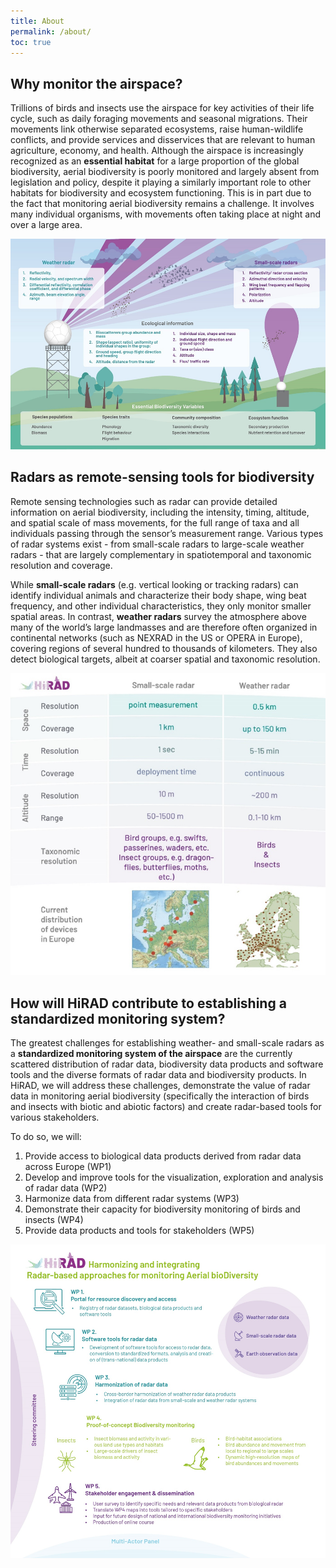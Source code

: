 ```yaml
---
title: About
permalink: /about/
toc: true
---
```


## Why monitor the airspace?

Trillions of birds and insects use the airspace for key activities of their life cycle, such as daily foraging movements and seasonal migrations. Their movements link otherwise separated ecosystems, raise human-wildlife conflicts, and provide services and disservices that are relevant to human agriculture, economy, and health. Although the airspace is increasingly recognized as an **essential habitat** for a large proportion of the global biodiversity, aerial biodiversity is poorly monitored and largely absent from legislation and policy, despite it playing a similarly important role to other habitats for biodiversity and ecosystem functioning. This is in part due to the fact that monitoring aerial biodiversity remains a challenge. It involves many individual organisms, with movements often taking place at night and over a large area.

![Overview](/assets/images/about-overview.png)

## Radars as remote-sensing tools for biodiversity

Remote sensing technologies such as radar can provide detailed information on aerial biodiversity, including the intensity, timing, altitude, and spatial scale of mass movements, for the full range of taxa and all individuals passing through the sensor’s measurement range. Various types of radar systems exist - from small-scale radars to large-scale weather radars - that are largely complementary in spatiotemporal and taxonomic resolution and coverage.

While **small-scale radars** (e.g. vertical looking or tracking radars) can identify individual animals and characterize their body shape, wing beat frequency, and other individual characteristics, they only monitor smaller spatial areas. In contrast, **weather radars** survey the atmosphere above many of the world’s large landmasses and are therefore often organized in continental networks (such as NEXRAD in the US or OPERA in Europe), covering regions of several hundred to thousands of kilometers. They also detect biological targets, albeit at coarser spatial and taxonomic resolution.

![Radar comparison](/assets/images/about-radar-comparison.png)

## How will HiRAD contribute to establishing a standardized monitoring system?

The greatest challenges for establishing weather- and small-scale radars as a **standardized monitoring system of the airspace** are the currently scattered distribution of radar data, biodiversity data products and software tools and the diverse formats of radar data and biodiversity products. In HiRAD, we will address these challenges, demonstrate the value of radar data in monitoring aerial biodiversity (specifically the interaction of birds and insects with biotic and abiotic factors) and create radar-based tools for various stakeholders.

To do so, we will:

1. Provide access to biological data products derived from radar data across Europe (WP1)
2. Develop and improve tools for the visualization, exploration and analysis of radar data (WP2)
3. Harmonize data from different radar systems (WP3)
4. Demonstrate their capacity for biodiversity monitoring of birds and insects (WP4)
5. Provide data products and tools for stakeholders (WP5)

![Work packages](/assets/images/about-wp.png)
